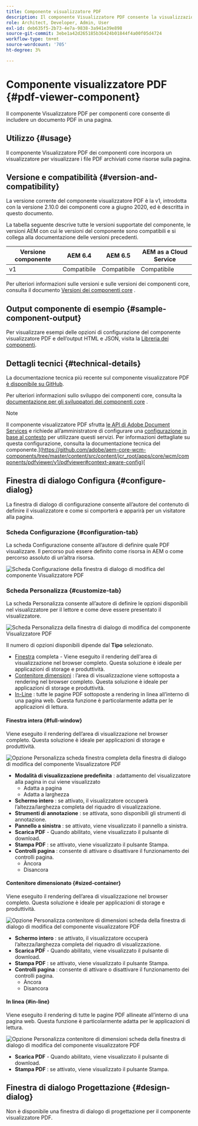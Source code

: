 ```yaml
---
title: Componente visualizzatore PDF
description: Il componente Visualizzatore PDF consente la visualizzazione di un documento PDF.
role: Architect, Developer, Admin, User
exl-id: deb635f5-2b73-4e7a-9838-3a941e39e898
source-git-commit: 3ebe1a42d265185b36424b01844f4a00f05d4724
workflow-type: tm+mt
source-wordcount: '705'
ht-degree: 3%

---
```


# Componente visualizzatore PDF {#pdf-viewer-component}

Il componente Visualizzatore PDF per componenti core consente di includere un documento PDF in una pagina.

## Utilizzo {#usage}

Il componente Visualizzatore PDF dei componenti core incorpora un visualizzatore per visualizzare i file PDF archiviati come risorse sulla pagina.

## Versione e compatibilità {#version-and-compatibility}

La versione corrente del componente visualizzatore PDF è la v1, introdotta con la versione 2.10.0 dei componenti core a giugno 2020, ed è descritta in questo documento.

La tabella seguente descrive tutte le versioni supportate del componente, le versioni AEM con cui le versioni del componente sono compatibili e si collega alla documentazione delle versioni precedenti.

| Versione componente | AEM 6.4 | AEM 6.5 | AEM as a Cloud Service |
|--- |--- |---|---|
| v1 | Compatibile | Compatibile | Compatibile |

Per ulteriori informazioni sulle versioni e sulle versioni dei componenti core, consulta il documento [Versioni dei componenti core](/help/versions.md) .

## Output componente di esempio {#sample-component-output}

Per visualizzare esempi delle opzioni di configurazione del componente visualizzatore PDF e dell’output HTML e JSON, visita la [Libreria dei componenti](https://adobe.com/go/aem_cmp_library_pdfviewer).

## Dettagli tecnici {#technical-details}

La documentazione tecnica più recente sul componente visualizzatore PDF [è disponibile su GitHub](https://adobe.com/go/aem_cmp_tech_pdfviewer_v1).

Per ulteriori informazioni sullo sviluppo dei componenti core, consulta la [documentazione per gli sviluppatori dei componenti core](/help/developing/overview.md) .

>[!NOTE]
>
>Il componente visualizzatore PDF sfrutta [le API di Adobe Document Services](https://www.adobe.io/apis/documentcloud/dcsdk.html) e richiede all’amministratore di configurare una [configurazione in base al contesto](/help/developing/context-aware-configs.md) per utilizzare questi servizi. Per informazioni dettagliate su questa configurazione, consulta la documentazione tecnica del componente.](https://github.com/adobe/aem-core-wcm-components/tree/master/content/src/content/jcr_root/apps/core/wcm/components/pdfviewer/v1/pdfviewer#context-aware-config)[

## Finestra di dialogo Configura {#configure-dialog}

La finestra di dialogo di configurazione consente all’autore del contenuto di definire il visualizzatore e come si comporterà e apparirà per un visitatore alla pagina.

### Scheda Configurazione {#configuration-tab}

La scheda Configurazione consente all’autore di definire quale PDF visualizzare. Il percorso può essere definito come risorsa in AEM o come percorso assoluto di un’altra risorsa.

![Scheda Configurazione della finestra di dialogo di modifica del componente Visualizzatore PDF](/help/assets/pdf-viewer-edit-configuration.png)

### Scheda Personalizza {#customize-tab}

La scheda Personalizza consente all’autore di definire le opzioni disponibili nel visualizzatore per il lettore e come deve essere presentato il visualizzatore.

![Scheda Personalizza della finestra di dialogo di modifica del componente Visualizzatore PDF](/help/assets/pdf-viewer-edit-customize.png)

Il numero di opzioni disponibili dipende dal **Tipo** selezionato.

* [Finestra](#full-window)  completa - Viene eseguito il rendering dell&#39;area di visualizzazione nel browser completo. Questa soluzione è ideale per applicazioni di storage e produttività.
* [Contenitore dimensioni](#sized-container) : l’area di visualizzazione viene sottoposta a rendering nel browser completo. Questa soluzione è ideale per applicazioni di storage e produttività.
* [In-Line](#in-line) : tutte le pagine PDF sottoposte a rendering in linea all’interno di una pagina web. Questa funzione è particolarmente adatta per le applicazioni di lettura.

#### Finestra intera {#full-window}

Viene eseguito il rendering dell’area di visualizzazione nel browser completo. Questa soluzione è ideale per applicazioni di storage e produttività.

![Opzione Personalizza scheda finestra completa della finestra di dialogo di modifica del componente Visualizzatore PDF](/help/assets/pdf-viewer-edit-customize-full.png)

* **Modalità di visualizzazione predefinita** : adattamento del visualizzatore alla pagina in cui viene visualizzato
   * Adatta a pagina
   * Adatta a larghezza
* **Schermo intero** : se attivato, il visualizzatore occuperà l’altezza/larghezza completa del riquadro di visualizzazione.
* **Strumenti di annotazione** : se attivata, sono disponibili gli strumenti di annotazione.
* **Pannello a sinistra** : se attivato, viene visualizzato il pannello a sinistra.
* **Scarica PDF**  - Quando abilitato, viene visualizzato il pulsante di download.
* **Stampa PDF** : se attivato, viene visualizzato il pulsante Stampa.
* **Controlli pagina** : consente di attivare o disattivare il funzionamento dei controlli pagina.
   * Àncora
   * Disancora

#### Contenitore dimensionato {#sized-container}

Viene eseguito il rendering dell’area di visualizzazione nel browser completo. Questa soluzione è ideale per applicazioni di storage e produttività.

![Opzione Personalizza contenitore di dimensioni scheda della finestra di dialogo di modifica del componente visualizzatore PDF](/help/assets/pdf-viewer-edit-customize-sized-container.png)

* **Schermo intero** : se attivato, il visualizzatore occuperà l’altezza/larghezza completa del riquadro di visualizzazione.
* **Scarica PDF**  - Quando abilitato, viene visualizzato il pulsante di download.
* **Stampa PDF** : se attivato, viene visualizzato il pulsante Stampa.
* **Controlli pagina** : consente di attivare o disattivare il funzionamento dei controlli pagina.
   * Àncora
   * Disancora

#### In linea {#in-line}

Viene eseguito il rendering di tutte le pagine PDF allineate all’interno di una pagina web. Questa funzione è particolarmente adatta per le applicazioni di lettura.

![Opzione Personalizza contenitore di dimensioni scheda della finestra di dialogo di modifica del componente visualizzatore PDF](/help/assets/pdf-viewer-edit-customize-inline.png)

* **Scarica PDF**  - Quando abilitato, viene visualizzato il pulsante di download.
* **Stampa PDF** : se attivato, viene visualizzato il pulsante Stampa.

## Finestra di dialogo Progettazione {#design-dialog}

Non è disponibile una finestra di dialogo di progettazione per il componente visualizzatore PDF.
